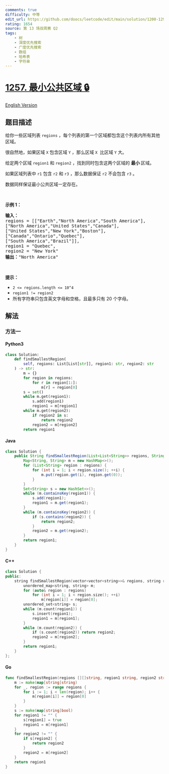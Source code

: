 ```yaml
---
comments: true
difficulty: 中等
edit_url: https://github.com/doocs/leetcode/edit/main/solution/1200-1299/1257.Smallest%20Common%20Region/README.md
rating: 1654
source: 第 13 场双周赛 Q2
tags:
    - 树
    - 深度优先搜索
    - 广度优先搜索
    - 数组
    - 哈希表
    - 字符串
---
```


<!-- problem:start -->

# [1257. 最小公共区域 🔒](https://leetcode.cn/problems/smallest-common-region)

[English Version](/solution/1200-1299/1257.Smallest%20Common%20Region/README_EN.md)

## 题目描述

<!-- description:start -->

<p>给你一些区域列表&nbsp;<code>regions</code> ，每个列表的第一个区域都包含这个列表内所有其他区域。</p>

<p>很自然地，如果区域&nbsp;<code>X</code> 包含区域&nbsp;<code>Y</code> ，那么区域&nbsp;<code>X</code> &nbsp;比区域&nbsp;<code>Y</code> 大。</p>

<p>给定两个区域&nbsp;<code>region1</code>&nbsp;和&nbsp;<code>region2</code> ，找到同时包含这两个区域的&nbsp;<strong>最小&nbsp;</strong>区域。</p>

<p>如果区域列表中&nbsp;<code>r1</code>&nbsp;包含&nbsp;<code>r2</code>&nbsp;和&nbsp;<code>r3</code> ，那么数据保证&nbsp;<code>r2</code> 不会包含&nbsp;<code>r3</code>&nbsp;。</p>

<p>数据同样保证最小公共区域一定存在。</p>

<p>&nbsp;</p>

<p><strong>示例 1：</strong></p>

<pre>
<strong>输入：
</strong>regions = [[&quot;Earth&quot;,&quot;North America&quot;,&quot;South America&quot;],
[&quot;North America&quot;,&quot;United States&quot;,&quot;Canada&quot;],
[&quot;United States&quot;,&quot;New York&quot;,&quot;Boston&quot;],
[&quot;Canada&quot;,&quot;Ontario&quot;,&quot;Quebec&quot;],
[&quot;South America&quot;,&quot;Brazil&quot;]],
region1 = &quot;Quebec&quot;,
region2 = &quot;New York&quot;
<strong>输出：</strong>&quot;North America&quot;
</pre>

<p>&nbsp;</p>

<p><strong>提示：</strong></p>

<ul>
	<li><code>2 &lt;= regions.length &lt;= 10^4</code></li>
	<li><code>region1 != region2</code></li>
	<li>所有字符串只包含英文字母和空格，且最多只有&nbsp;20 个字母。</li>
</ul>

<!-- description:end -->

## 解法

<!-- solution:start -->

### 方法一

<!-- tabs:start -->

#### Python3

```python
class Solution:
    def findSmallestRegion(
        self, regions: List[List[str]], region1: str, region2: str
    ) -> str:
        m = {}
        for region in regions:
            for r in region[1:]:
                m[r] = region[0]
        s = set()
        while m.get(region1):
            s.add(region1)
            region1 = m[region1]
        while m.get(region2):
            if region2 in s:
                return region2
            region2 = m[region2]
        return region1
```

#### Java

```java
class Solution {
    public String findSmallestRegion(List<List<String>> regions, String region1, String region2) {
        Map<String, String> m = new HashMap<>();
        for (List<String> region : regions) {
            for (int i = 1; i < region.size(); ++i) {
                m.put(region.get(i), region.get(0));
            }
        }
        Set<String> s = new HashSet<>();
        while (m.containsKey(region1)) {
            s.add(region1);
            region1 = m.get(region1);
        }
        while (m.containsKey(region2)) {
            if (s.contains(region2)) {
                return region2;
            }
            region2 = m.get(region2);
        }
        return region1;
    }
}
```

#### C++

```cpp
class Solution {
public:
    string findSmallestRegion(vector<vector<string>>& regions, string region1, string region2) {
        unordered_map<string, string> m;
        for (auto& region : regions)
            for (int i = 1; i < region.size(); ++i)
                m[region[i]] = region[0];
        unordered_set<string> s;
        while (m.count(region1)) {
            s.insert(region1);
            region1 = m[region1];
        }
        while (m.count(region2)) {
            if (s.count(region2)) return region2;
            region2 = m[region2];
        }
        return region1;
    }
};
```

#### Go

```go
func findSmallestRegion(regions [][]string, region1 string, region2 string) string {
	m := make(map[string]string)
	for _, region := range regions {
		for i := 1; i < len(region); i++ {
			m[region[i]] = region[0]
		}
	}
	s := make(map[string]bool)
	for region1 != "" {
		s[region1] = true
		region1 = m[region1]
	}
	for region2 != "" {
		if s[region2] {
			return region2
		}
		region2 = m[region2]
	}
	return region1
}
```

<!-- tabs:end -->

<!-- solution:end -->

<!-- problem:end -->

